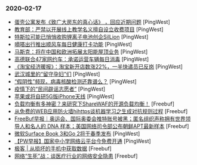 ### 2020-02-17

* [蛋壳公寓发布《致广大房东的真心话》 ，回应近期问题](https://www.pingwest.com/w/205277) [PingWest]
* [教育部：严禁以开展线上教学名义擅自设立收费项目](https://www.pingwest.com/w/205275) [PingWest]
* [特斯拉可能已悄悄收购锂离子电池创企SilLion](https://www.pingwest.com/w/205268) [PingWest]
* [嘀嗒出行推出顺风车每日健康打卡功能](https://www.pingwest.com/w/205261) [PingWest]
* [马斯克：将在中国和欧洲拓展太阳能屋顶业务](https://www.pingwest.com/w/205255) [PingWest]
* [高德联合47家网约车：承诺运营车辆每日消毒](https://www.pingwest.com/w/205248) [PingWest]
* [《淘宝经济暖报》：淘宝新开店数涨22%，一半快递员已反岗](https://www.pingwest.com/w/205244) [PingWest]
* [武汉城里的“留守孕妇”们](https://www.pingwest.com/a/205037) [PingWest]
* [“假阴性”频现，病毒核酸检测还靠谱么？](https://www.pingwest.com/a/204179) [PingWest]
* [疫情下的“民间辟谣志愿者”](https://www.pingwest.com/a/205185) [PingWest]
* [ 苹果或将自研5G版iPhone天线](https://www.pingwest.com/w/205239) [PingWest]
* [负载均衡有多神密？来研究下ShareWAF的开源负载均衡！](https://www.freebuf.com/articles/web/226757.html) [Freebuf]
* [从免费的WEB应用防火墙hihttps谈机器学习之生成对抗规则过程](https://www.freebuf.com/articles/web/226418.html) [Freebuf]
* [FreeBuf早报｜奥运会、国际奥委会推特账号被黑；匿名组织声称拥有世界领导人和名人的 DNA 样本；美国网络司令部公布朝鲜APT最新样本](https://www.freebuf.com/news/227349.html) [Freebuf]
* [微软Surface Book 3和Go 2将于春季发布](https://www.pingwest.com/w/205233) [PingWest]
* [【PW早报】国家中小学网络云平台今免费开通](https://www.pingwest.com/w/205230) [PingWest]
* [极客 | 从损坏的手机中获取数据](https://www.freebuf.com/geek/226538.html) [Freebuf]
* [网络“生死”战：谈医疗行业的网络安全隐患](https://www.freebuf.com/articles/neopoints/226820.html) [Freebuf]
